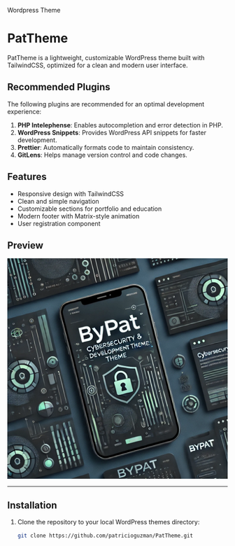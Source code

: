 
Wordpress Theme 
# PatTheme

PatTheme is a lightweight, customizable WordPress theme built with TailwindCSS, optimized for a clean and modern user interface.

## Recommended Plugins

The following plugins are recommended for an optimal development experience:

1. **PHP Intelephense**: Enables autocompletion and error detection in PHP.
2. **WordPress Snippets**: Provides WordPress API snippets for faster development.
3. **Prettier**: Automatically formats code to maintain consistency.
4. **GitLens**: Helps manage version control and code changes.


## Features

- Responsive design with TailwindCSS
- Clean and simple navigation
- Customizable sections for portfolio and education
- Modern footer with Matrix-style animation
- User registration component

## Preview

![PatTheme Preview](./screenshot.png)

---

## Installation

1. Clone the repository to your local WordPress themes directory:
   ```bash
   git clone https://github.com/patricioguzman/PatTheme.git
